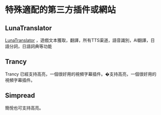 
# 特殊適配的第三方插件或網站


## LunaTranslator

[LunaTranslator](../../more/WindowsCaptions/WindowsCaptions) ，遊戲文本獲取，翻譯，所有TTS渠道，語音識別，AI翻譯，日語分詞，日語詞典等功能

## Trancy

Trancy 已經支持高亮，一個很好用的視頻字幕插件。�支持高亮，一個很好用的視頻字幕插件。

## Simpread

簡悅也可支持高亮。


